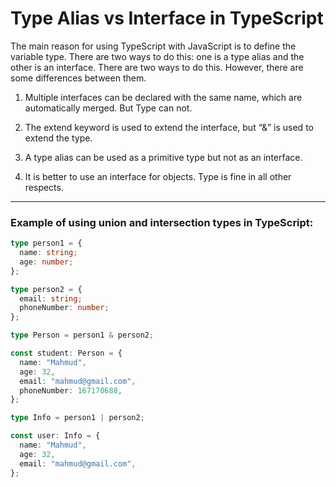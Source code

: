 # Type Alias vs Interface in TypeScript

The main reason for using TypeScript with JavaScript is to define the variable type. There are two ways to do this: one is a type alias and the other is an interface. There are two ways to do this. However, there are some differences between them.

1. Multiple interfaces can be declared with the same name, which are automatically merged. But Type can not.

2. The extend keyword is used to extend the interface, but “&” is used to extend the type.

3. A type alias can be used as a primitive type but not as an interface.

4. It is better to use an interface for objects. Type is fine in all other respects.

---

### Example of using union and intersection types in TypeScript:

```typescript
type person1 = {
  name: string;
  age: number;
};

type person2 = {
  email: string;
  phoneNumber: number;
};

type Person = person1 & person2;

const student: Person = {
  name: "Mahmud",
  age: 32,
  email: "mahmud@gmail.com",
  phoneNumber: 167170688,
};

type Info = person1 | person2;

const user: Info = {
  name: "Mahmud",
  age: 32,
  email: "mahmud@gmail.com",
};
```
